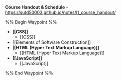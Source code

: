 **Course Handout & Schedule** - https://sutd50003.github.io/notes/l1_course_handout/

%% Begin Waypoint %%
- **[[CSS]]**
	- [[CSS]]
- [[Elements of Software Construction]]
- **[[HTML (Hyper Text Markup Language)]]**
	- [[HTML (Hyper Text Markup Language)]]
- **[[JavaScript]]**
	- [[JavaScript]]

%% End Waypoint %%